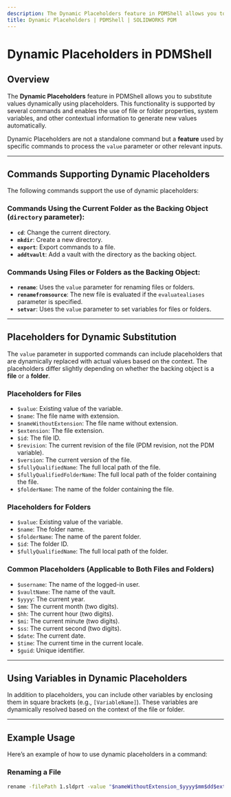 ```yaml
---
description: The Dynamic Placeholders feature in PDMShell allows you to substitute values dynamically using placeholders
title: Dynamic Placeholders | PDMShell | SOLIDWORKS PDM
---
```

# Dynamic Placeholders in PDMShell

## Overview

The **Dynamic Placeholders** feature in PDMShell allows you to substitute values dynamically using placeholders. This functionality is supported by several commands and enables the use of file or folder properties, system variables, and other contextual information to generate new values automatically.

Dynamic Placeholders are not a standalone command but a **feature** used by specific commands to process the `value` parameter or other relevant inputs.

---

## Commands Supporting Dynamic Placeholders
The following commands support the use of dynamic placeholders:

### Commands Using the Current Folder as the Backing Object (`directory` parameter):
- **`cd`**: Change the current directory.
- **`mkdir`**: Create a new directory.
- **`export`**: Export commands to a file.
- **`addtvault`**: Add a vault with the directory as the backing object.

### Commands Using Files or Folders as the Backing Object:
- **`rename`**: Uses the `value` parameter for renaming files or folders.
- **`renamefromsource`**: The new file is evaluated if the `evaluatealiases` parameter is specified.
- **`setvar`**: Uses the `value` parameter to set variables for files or folders.

---

## Placeholders for Dynamic Substitution
The `value` parameter in supported commands can include placeholders that are dynamically replaced with actual values based on the context. The placeholders differ slightly depending on whether the backing object is a **file** or a **folder**.

### Placeholders for Files
- `$value`: Existing value of the variable.
- `$name`: The file name with extension.
- `$nameWithoutExtension`: The file name without extension.
- `$extension`: The file extension.
- `$id`: The file ID.
- `$revision`: The current revision of the file (PDM revision, not the PDM variable).
- `$version`: The current version of the file.
- `$fullyQualifiedName`: The full local path of the file.
- `$fullyQualifiedFolderName`: The full local path of the folder containing the file.
- `$folderName`: The name of the folder containing the file.

### Placeholders for Folders
- `$value`: Existing value of the variable.
- `$name`: The folder name.
- `$folderName`: The name of the parent folder.
- `$id`: The folder ID.
- `$fullyQualifiedName`: The full local path of the folder.

### Common Placeholders (Applicable to Both Files and Folders)
- `$username`: The name of the logged-in user.
- `$vaultName`: The name of the vault.
- `$yyyy`: The current year.
- `$mm`: The current month (two digits).
- `$hh`: The current hour (two digits).
- `$mi`: The current minute (two digits).
- `$ss`: The current second (two digits).
- `$date`: The current date.
- `$time`: The current time in the current locale.
- `$guid`: Unique identifier.
---

## Using Variables in Dynamic Placeholders
In addition to placeholders, you can include other variables by enclosing them in square brackets (e.g., `[VariableName]`). These variables are dynamically resolved based on the context of the file or folder.

---

## Example Usage
Here’s an example of how to use dynamic placeholders in a command:

### Renaming a File
```bash
rename -filePath 1.sldprt -value "$nameWithoutExtension_$yyyy$mm$dd$extension"